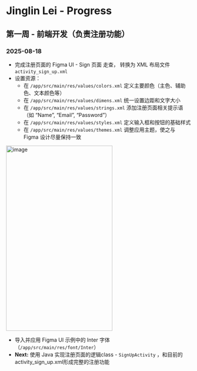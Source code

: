 
# Jinglin Lei - Progress
## 第一周 - 前端开发（负责注册功能）
### 2025-08-18
- 完成注册页面的 Figma UI - Sign 页面 走查， 转换为 XML 布局文件 `activity_sign_up.xml`
- 设置资源：
    - 在 `/app/src/main/res/values/colors.xml` 定义主要颜色（主色、辅助色、文本颜色等）
    - 在 `/app/src/main/res/values/dimens.xml` 统一设置边距和文字大小
    - 在 `/app/src/main/res/values/strings.xml` 添加注册页面相关提示语（如 “Name”, “Email”, “Password”）
    - 在 `/app/src/main/res/values/styles.xml` 定义输入框和按钮的基础样式
    - 在 `/app/src/main/res/values/themes.xml` 调整应用主题，使之与 Figma 设计尽量保持一致
<img width="289" height="504" alt="image" src="https://github.com/user-attachments/assets/bb25560c-894a-497c-8829-60c9769c3c0e" />

- 导入并应用 Figma UI 示例中的 Inter 字体（`/app/src/main/res/font/Inter`）
- **Next:** 使用 Java 实现注册页面的逻辑class -  `SignUpActivity` ，和目前的activity_sign_up.xml形成完整的注册功能
